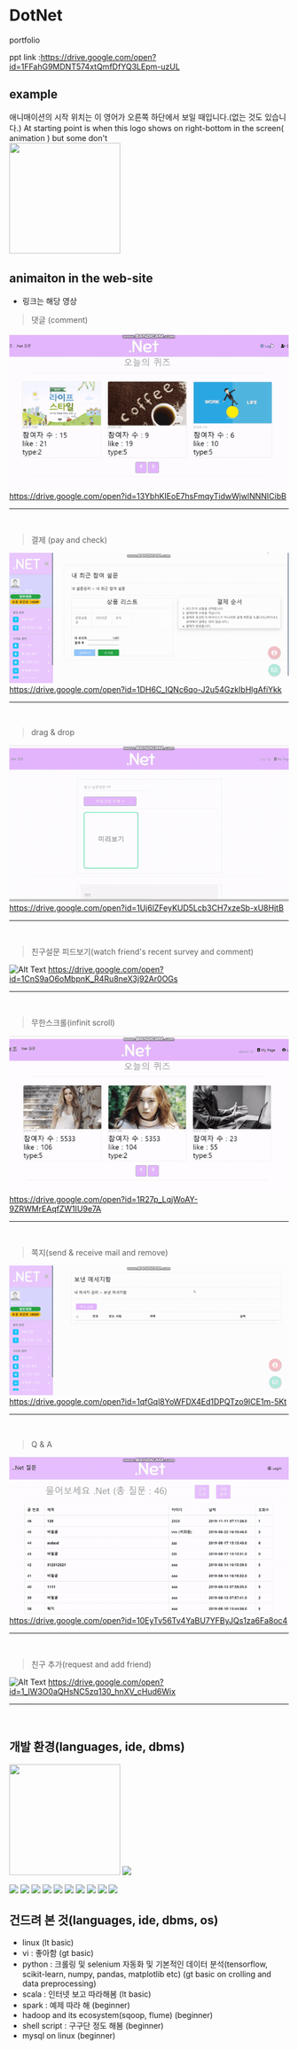 # DotNet
portfolio

ppt link :https://drive.google.com/open?id=1FFahG9MDNT574xtQmfDfYQ3LEpm-uzUL

## example

 애니매이션의 시작 위치는 이 영어가 오른쪽 하단에서 보일 때입니다.(없는 것도 있습니다.) 
 At starting point is when this logo shows on right-bottom in the screen( animation ) but some don't<br><img src="https://www.windowsmode.com/wp-content/uploads/2019/01/Animotica-Official-Logo-e1547328051516.png" width="200px" height="200px"></img>
 
 
 ## animaiton in the web-site
 * 링크는 해당 영상
 
> 댓글 (comment)

![Alt Text](https://github.com/yegyu/DotNet/blob/master/gif/comment.gif)
https://drive.google.com/open?id=13YbhKIEoE7hsFmqyTidwWjwlNNNICibB
***
<br>

> 결제 (pay and check)

![Alt Text](https://github.com/yegyu/DotNet/blob/master/gif/pay.gif)
https://drive.google.com/open?id=1DH6C_IQNc6qo-J2u54GzkIbHlgAfiYkk
***
<br>

> drag & drop

![Alt Text](https://github.com/yegyu/DotNet/blob/master/gif/d&d.gif)
https://drive.google.com/open?id=1Uj6lZFeyKUD5Lcb3CH7xzeSb-xU8HjtB
***
<br>

> 친구설문 피드보기(watch friend's recent survey and comment)

![Alt Text](https://github.com/yegyu/DotNet/blob/master/gif/frSurFeed.gif)
https://drive.google.com/open?id=1CnS9aO6oMbpnK_R4Ru8neX3j92Ar0OGs
***
<br>

> 무한스크롤(infinit scroll)

![Alt Text](https://github.com/yegyu/DotNet/blob/master/gif/infinit.gif)
https://drive.google.com/open?id=1R27p_LqjWoAY-9ZRWMrEAqfZW1IU9e7A
***
<br>

> 쪽지(send & receive mail and remove)

![Alt Text](https://github.com/yegyu/DotNet/blob/master/gif/mail.gif)
https://drive.google.com/open?id=1qfGql8YoWFDX4Ed1DPQTzo9ICE1m-5Kt
***
<br>

> Q & A

![Alt Text](https://github.com/yegyu/DotNet/blob/master/gif/q&a.gif)
https://drive.google.com/open?id=10EyTv56Tv4YaBU7YFByJQs1za6Fa8oc4
***
<br>

> 친구 추가(request and add friend)

![Alt Text](https://github.com/yegyu/DotNet/blob/master/gif/recomFr.gif)
https://drive.google.com/open?id=1_lW3O0aQHsNC5zq130_hnXV_cHud6Wix
***
<br>



## 개발 환경(languages, ide, dbms)
<img src="https://images.velog.io/post-images/lockstom/7229f590-7fc8-11e9-bc69-63b1b898b1df/Java%EC%82%AC%EC%A7%84.jpg" width="200px" height="200px"></img>
<img src="https://img1.daumcdn.net/thumb/R800x0/?scode=mtistory2&fname=https%3A%2F%2Ft1.daumcdn.net%2Fcfile%2Ftistory%2F99716D335A01A6381D" width="200px" heigth="200px"></img>

<img src="https://cdn.pixabay.com/photo/2017/08/05/11/16/logo-2582748_960_720.png" width="200px" heigth="200px"></img>
<img src="https://fuzati.com/wp-content/uploads/2016/12/Bootstrap-Logo.png" width="200px" heigth="200px"></img>
<img src="https://upload.wikimedia.org/wikipedia/commons/thumb/9/99/Unofficial_JavaScript_logo_2.svg/1200px-Unofficial_JavaScript_logo_2.svg.png" width="200px" heigth="200px"></img>
<img src="https://poiemaweb.com/img/jquery-logo.png" width="200px" heigth="200px"></img>
<img src="http://www.focustraining.in/new/wp-content/uploads/2018/09/Oracle-SQL-logo.png" width="200px" heigth="200px"></img>
<img src="https://mblogthumb-phinf.pstatic.net/MjAxODAzMDRfNDIg/MDAxNTIwMTQ4ODYzNTI1.pafkG0llpCTnavxBCXoBl4stv5nDS3P-Xcj5CbZF9c8g.Eai6_HfOtmc45TPcoi4rZr0vQk0pu_LRvjigYShqu50g.PNG.feel940/image_1154452801520148641525.png?type=w800" width="200px" heigth="200px"></img>
<img src="http://www.bloter.net/wp-content/uploads/2016/08/eclipse_logo.jpg" width="200px" heigth="200px"></img>
<img src="https://www.viralpatel.net/app/uploads/2016/06/spring-mvc-4-hello-world.png" width="200px" heigth="200px"></img>
<img src="https://t1.daumcdn.net/cfile/tistory/999D624C5A4CCEA223" width="200px" heigth="200px"></img>
<img src="https://www.sourcetreeapp.com/dam/jcr:51aa63f9-8e33-4177-8ef9-54b4bdb09a69/sourcetree_rgb_darkblue_atlassian_1200x630.png" width="200px" heigth="200px"></img>



## 건드려 본 것(languages, ide, dbms, os)
* linux 
(lt basic)
* vi : 좋아함 
(gt basic)
* python : 크롤링 및 selenium 자동화 및 기본적인 데이터 분석(tensorflow, scikit-learn, numpy, pandas, matplotlib etc) 
(gt basic on crolling and data preprocessing)
* scala : 인터넷 보고 따라해봄
(lt basic)
* spark : 예제 따라 해
(beginner)
* hadoop and its ecosystem(sqoop, flume)
(beginner)
* shell script : 구구단 정도 해봄
(beginner)
* mysql on linux
(beginner)


